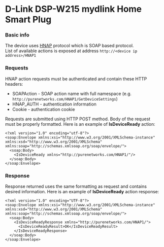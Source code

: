 # D-Link DSP-W215 mydlink Home Smart Plug

### Basic info
The device uses [HNAP](https://en.wikipedia.org/wiki/Home_Network_Administration_Protocol) protocol which is SOAP based protocol.<br>
List of available actions is exposed at address `http://<device ip address>/HNAP1`

### Requests
HNAP action requests must be authenticated and contain these HTTP headers:<br>
* SOAPAction - SOAP action name with full namespace (e.g. `http://purenetworks.com/HNAP1/GetDeviceSettings`)
* HNAP_AUTH - authentication information
* Cookie - authentication cookie

Requests are submitted using HTTP POST method.
Body of the request must be properly formatted. Here is an example of **IsDeviceReady** action:<br>
```
<?xml version="1.0" encoding="utf-8"?>
<soap:Envelope xmlns:xsi="http://www.w3.org/2001/XMLSchema-instance" xmlns:xsd="http://www.w3.org/2001/XMLSchema" xmlns:soap="http://schemas.xmlsoap.org/soap/envelope/">
  <soap:Body>
    <IsDeviceReady xmlns="http://purenetworks.com/HNAP1/"/>
  </soap:Body>
</soap:Envelope>
```

### Response
Response returned uses the same formatting as request and contains desired information. Here is an example of **IsDeviceReady** action response:
```
<?xml version="1.0" encoding="UTF-8"?>
<soap:Envelope xmlns:xsi="http://www.w3.org/2001/XMLSchema-instance" xmlns:xsd="http://www.w3.org/2001/XMLSchema" xmlns:soap="http://schemas.xmlsoap.org/soap/envelope/">
  <soap:Body>
    <IsDeviceReadyResponse xmlns="http://purenetworks.com/HNAP1/">
      <IsDeviceReadyResult>OK</IsDeviceReadyResult>
    </IsDeviceReadyResponse>
  </soap:Body>
</soap:Envelope>
```